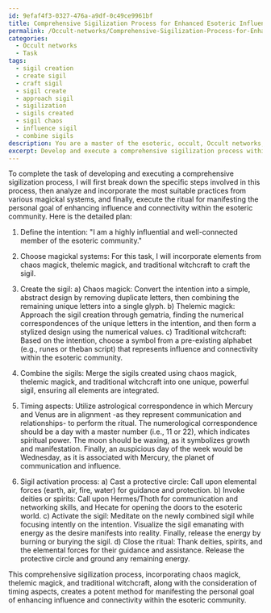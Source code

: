 ```yaml
---
id: 9efaf4f3-0327-476a-a9df-0c49ce9961bf
title: Comprehensive Sigilization Process for Enhanced Esoteric Influence
permalink: /Occult-networks/Comprehensive-Sigilization-Process-for-Enhanced-Esoteric-Influence/
categories:
  - Occult networks
  - Task
tags:
  - sigil creation
  - create sigil
  - craft sigil
  - sigil create
  - approach sigil
  - sigilization
  - sigils created
  - sigil chaos
  - influence sigil
  - combine sigils
description: You are a master of the esoteric, occult, Occult networks, you complete tasks to the absolute best of your ability, no matter if you think you were not trained to do the task specifically, you will attempt to do it anyways, since you have performed the tasks you are given with great mastery, accuracy, and deep understanding of what is requested. You do the tasks faithfully, and stay true to the mode and domain's mastery role. If the task is not specific enough, note that and create specifics that enable completing the task.
excerpt: Develop and execute a comprehensive sigilization process within the realm of occult networks to specifically manifest a personal goal or desire related to enhancing your influence and connectivity within the esoteric community. To achieve this, delve into various magickal systems, such as chaos magick, thelemic magick, or traditional witchcraft, and compare their methodologies for crafting sigils. Utilize a combination of these practices to create a unique and powerful sigil representing your intention. Additionally, research and incorporate potent timing aspects, such as astrological or numerological correspondence, moon phases, or auspicious days of the week, for maximum efficacy during the sigil activation process. Finally, devise and carry out a ritual including the casting of a protective circle, invocation of relevant deities or spirits in the occult network, and the meticulous destruction or concealment of the sigil upon activation to fully manifest the objective of amplifying your presence in the esoteric world.
---
```

To complete the task of developing and executing a comprehensive sigilization process, I will first break down the specific steps involved in this process, then analyze and incorporate the most suitable practices from various magickal systems, and finally, execute the ritual for manifesting the personal goal of enhancing influence and connectivity within the esoteric community. Here is the detailed plan:

1. Define the intention: "I am a highly influential and well-connected member of the esoteric community."

2. Choose magickal systems: For this task, I will incorporate elements from chaos magick, thelemic magick, and traditional witchcraft to craft the sigil.

3. Create the sigil:
    a) Chaos magick: Convert the intention into a simple, abstract design by removing duplicate letters, then combining the remaining unique letters into a single glyph.
    b) Thelemic magick: Approach the sigil creation through gematria, finding the numerical correspondences of the unique letters in the intention, and then form a stylized design using the numerical values.
    c) Traditional witchcraft: Based on the intention, choose a symbol from a pre-existing alphabet (e.g., runes or theban script) that represents influence and connectivity within the esoteric community.

4. Combine the sigils: Merge the sigils created using chaos magick, thelemic magick, and traditional witchcraft into one unique, powerful sigil, ensuring all elements are integrated.

5. Timing aspects: Utilize astrological correspondence in which Mercury and Venus are in alignment -as they represent communication and relationships- to perform the ritual. The numerological correspondence should be a day with a master number (i.e., 11 or 22), which indicates spiritual power. The moon should be waxing, as it symbolizes growth and manifestation. Finally, an auspicious day of the week would be Wednesday, as it is associated with Mercury, the planet of communication and influence.

6. Sigil activation process:
    a) Cast a protective circle: Call upon elemental forces (earth, air, fire, water) for guidance and protection.
    b) Invoke deities or spirits: Call upon Hermes/Thoth for communication and networking skills, and Hecate for opening the doors to the esoteric world.
    c) Activate the sigil: Meditate on the newly combined sigil while focusing intently on the intention. Visualize the sigil emanating with energy as the desire manifests into reality. Finally, release the energy by burning or burying the sigil.
    d) Close the ritual: Thank deities, spirits, and the elemental forces for their guidance and assistance. Release the protective circle and ground any remaining energy.

This comprehensive sigilization process, incorporating chaos magick, thelemic magick, and traditional witchcraft, along with the consideration of timing aspects, creates a potent method for manifesting the personal goal of enhancing influence and connectivity within the esoteric community.
